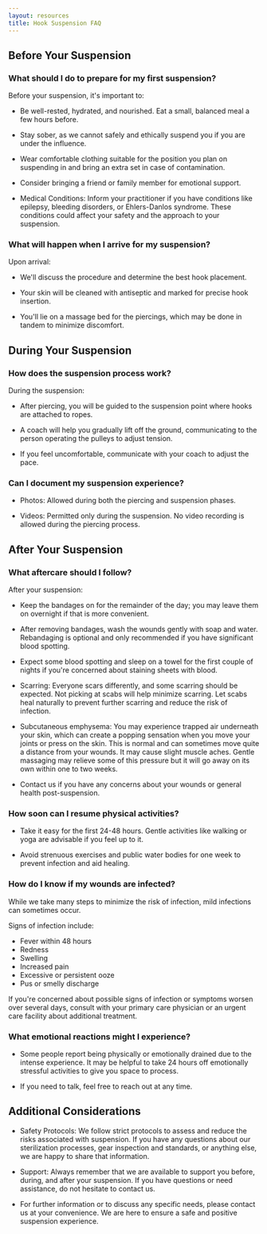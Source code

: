 ```yaml
---
layout: resources
title: Hook Suspension FAQ
---
```


## Before Your Suspension

### What should I do to prepare for my first suspension?

Before your suspension, it's important to:

* Be well-rested, hydrated, and nourished. Eat a small, balanced meal a few hours before.

* Stay sober, as we cannot safely and ethically suspend you if you are under the influence.

* Wear comfortable clothing suitable for the position you plan on suspending in and bring an extra set in case of contamination.

* Consider bringing a friend or family member for emotional support.

* Medical Conditions: Inform your practitioner if you have conditions like epilepsy, bleeding disorders, or Ehlers-Danlos syndrome. These conditions could affect your safety and the approach to your suspension.

### What will happen when I arrive for my suspension?

Upon arrival:

* We'll discuss the procedure and determine the best hook placement.

* Your skin will be cleaned with antiseptic and marked for precise hook insertion.

* You'll lie on a massage bed for the piercings, which may be done in tandem to minimize discomfort.

## During Your Suspension

### How does the suspension process work?

During the suspension:

* After piercing, you will be guided to the suspension point where hooks are attached to ropes.

* A coach will help you gradually lift off the ground, communicating to the person operating the pulleys to adjust tension.

* If you feel uncomfortable, communicate with your coach to adjust the pace.

### Can I document my suspension experience?

* Photos: Allowed during both the piercing and suspension phases.

* Videos: Permitted only during the suspension. No video recording is allowed during the piercing process.

## After Your Suspension

### What aftercare should I follow?

After your suspension:

* Keep the bandages on for the remainder of the day; you may leave them on overnight if that is more convenient.

* After removing bandages, wash the wounds gently with soap and water. Rebandaging is optional and only recommended if you have significant blood spotting.

* Expect some blood spotting and sleep on a towel for the first couple of nights if you're concerned about staining sheets with blood.

* Scarring: Everyone scars differently, and some scarring should be expected. Not picking at scabs will help minimize scarring. Let scabs heal naturally to prevent further scarring and reduce the risk of infection.

* Subcutaneous emphysema: You may experience trapped air underneath your skin, which can create a popping sensation when you move your joints or press on the skin. This is normal and can sometimes move quite a distance from your wounds. It may cause slight muscle aches. Gentle massaging may relieve some of this pressure but it will go away on its own within one to two weeks.

* Contact us if you have any concerns about your wounds or general health post-suspension.

### How soon can I resume physical activities?

* Take it easy for the first 24-48 hours. Gentle activities like walking or yoga are advisable if you feel up to it.

* Avoid strenuous exercises and public water bodies for one week to prevent infection and aid healing.

### How do I know if my wounds are infected?

While we take many steps to minimize the risk of infection, mild infections can sometimes occur.

Signs of infection include:

* Fever within 48 hours
* Redness
* Swelling
* Increased pain
* Excessive or persistent ooze
* Pus or smelly discharge

If you're concerned about possible signs of infection or symptoms worsen over several days, consult with your primary care physician or an urgent care facility about additional treatment.

### What emotional reactions might I experience?

* Some people report being physically or emotionally drained due to the intense experience. It may be helpful to take 24 hours off emotionally stressful activities to give you space to process.

* If you need to talk, feel free to reach out at any time.

## Additional Considerations

* Safety Protocols: We follow strict protocols to assess and reduce the risks associated with suspension. If you have any questions about our sterilization processes, gear inspection and standards, or anything else, we are happy to share that information.

* Support: Always remember that we are available to support you before, during, and after your suspension. If you have questions or need assistance, do not hesitate to contact us.

* For further information or to discuss any specific needs, please contact us at your convenience. We are here to ensure a safe and positive suspension experience.
